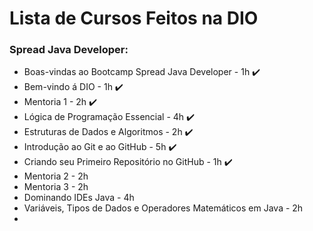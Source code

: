 # Lista de Cursos Feitos na DIO

### Spread Java Developer:

- Boas-vindas ao Bootcamp Spread Java Developer - 1h :heavy_check_mark:
- Bem-vindo á DIO - 1h :heavy_check_mark:
- Mentoria 1 - 2h :heavy_check_mark:
- Lógica de Programação Essencial - 4h :heavy_check_mark:
- Estruturas de Dados e Algoritmos - 2h :heavy_check_mark:
- Introdução ao Git e ao GitHub - 5h :heavy_check_mark:
- Criando seu Primeiro Repositório no GitHub - 1h :heavy_check_mark:
- Mentoria 2 - 2h
- Mentoria 3 - 2h
- Dominando IDEs Java - 4h
- Variáveis, Tipos de Dados e Operadores Matemáticos em Java - 2h
- 